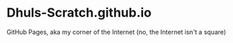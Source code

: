 # Dhuls-Scratch.github.io
GitHub Pages, aka my corner of the Internet (no, the Internet isn't a square)
